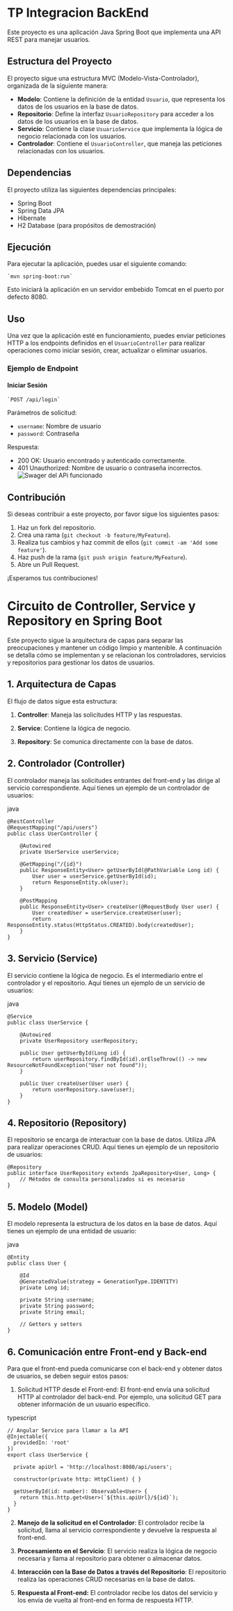 # TP Integracion BackEnd

Este proyecto es una aplicación Java Spring Boot que implementa una API REST para manejar usuarios.

## Estructura del Proyecto

El proyecto sigue una estructura MVC (Modelo-Vista-Controlador), organizada de la siguiente manera:

-   **Modelo**: Contiene la definición de la entidad `Usuario`, que representa los datos de los usuarios en la base de datos.
-   **Repositorio**: Define la interfaz `UsuarioRepository` para acceder a los datos de los usuarios en la base de datos.
-   **Servicio**: Contiene la clase `UsuarioService` que implementa la lógica de negocio relacionada con los usuarios.
-   **Controlador**: Contiene el `UsuarioController`, que maneja las peticiones relacionadas con los usuarios.

## Dependencias

El proyecto utiliza las siguientes dependencias principales:

-   Spring Boot
-   Spring Data JPA
-   Hibernate
-   H2 Database (para propósitos de demostración)

## Ejecución

Para ejecutar la aplicación, puedes usar el siguiente comando:

    `mvn spring-boot:run` 

Esto iniciará la aplicación en un servidor embebido Tomcat en el puerto por defecto 8080.

## Uso

Una vez que la aplicación esté en funcionamiento, puedes enviar peticiones HTTP a los endpoints definidos en el `UsuarioController` para realizar operaciones como iniciar sesión, crear, actualizar o eliminar usuarios.

### Ejemplo de Endpoint

#### Iniciar Sesión

    `POST /api/login` 

Parámetros de solicitud:

-   `username`: Nombre de usuario
-   `password`: Contraseña

Respuesta:

-   200 OK: Usuario encontrado y autenticado correctamente.
-   401 Unauthorized: Nombre de usuario o contraseña incorrectos.
![Swager del APi funcionado](https://imgur.com/a/YvN37UJ)
## Contribución

Si deseas contribuir a este proyecto, por favor sigue los siguientes pasos:

1.  Haz un fork del repositorio.
2.  Crea una rama (`git checkout -b feature/MyFeature`).
3.  Realiza tus cambios y haz commit de ellos (`git commit -am 'Add some feature'`).
4.  Haz push de la rama (`git push origin feature/MyFeature`).
5.  Abre un Pull Request.

¡Esperamos tus contribuciones!


# Circuito de Controller, Service y Repository en Spring Boot
Este proyecto sigue la arquitectura de capas para separar las preocupaciones y mantener un código limpio y mantenible. A continuación se detalla cómo se implementan y se relacionan los controladores, servicios y repositorios para gestionar los datos de usuarios.

## 1. Arquitectura de Capas
El flujo de datos sigue esta estructura:

1. **Controller**: Maneja las solicitudes HTTP y las respuestas.

1. **Service**: Contiene la lógica de negocio.

1. **Repository**: Se comunica directamente con la base de datos.

## 2. Controlador (Controller)
El controlador maneja las solicitudes entrantes del front-end y las dirige al servicio correspondiente. Aquí tienes un ejemplo de un controlador de usuarios:

java

```
@RestController
@RequestMapping("/api/users")
public class UserController {

    @Autowired
    private UserService userService;

    @GetMapping("/{id}")
    public ResponseEntity<User> getUserById(@PathVariable Long id) {
        User user = userService.getUserById(id);
        return ResponseEntity.ok(user);
    }

    @PostMapping
    public ResponseEntity<User> createUser(@RequestBody User user) {
        User createdUser = userService.createUser(user);
        return ResponseEntity.status(HttpStatus.CREATED).body(createdUser);
    }
}
```
## 3. Servicio (Service)
El servicio contiene la lógica de negocio. Es el intermediario entre el controlador y el repositorio. Aquí tienes un ejemplo de un servicio de usuarios:

java

```
@Service
public class UserService {

    @Autowired
    private UserRepository userRepository;

    public User getUserById(Long id) {
        return userRepository.findById(id).orElseThrow(() -> new ResourceNotFoundException("User not found"));
    }

    public User createUser(User user) {
        return userRepository.save(user);
    }
}
```
## 4. Repositorio (Repository)
El repositorio se encarga de interactuar con la base de datos. Utiliza JPA para realizar operaciones CRUD. Aquí tienes un ejemplo de un repositorio de usuarios:

```
@Repository
public interface UserRepository extends JpaRepository<User, Long> {
    // Métodos de consulta personalizados si es necesario
}
```
## 5. Modelo (Model)
El modelo representa la estructura de los datos en la base de datos. Aquí tienes un ejemplo de una entidad de usuario:

java
```
@Entity
public class User {

    @Id
    @GeneratedValue(strategy = GenerationType.IDENTITY)
    private Long id;

    private String username;
    private String password;
    private String email;

    // Getters y setters
}
```
## 6. Comunicación entre Front-end y Back-end
Para que el front-end pueda comunicarse con el back-end y obtener datos de usuarios, se deben seguir estos pasos:

1. Solicitud HTTP desde el Front-end: El front-end envía una solicitud HTTP al controlador del back-end. Por ejemplo, una solicitud GET para obtener información de un usuario específico.

typescript
```
// Angular Service para llamar a la API
@Injectable({
  providedIn: 'root'
})
export class UserService {

  private apiUrl = 'http://localhost:8080/api/users';

  constructor(private http: HttpClient) { }

  getUserById(id: number): Observable<User> {
    return this.http.get<User>(`${this.apiUrl}/${id}`);
  }
}
```
2. **Manejo de la solicitud en el Controlador**: El controlador recibe la solicitud, llama al servicio correspondiente y devuelve la respuesta al front-end.

1. **Procesamiento en el Servicio**: El servicio realiza la lógica de negocio necesaria y llama al repositorio para obtener o almacenar datos.

1. **Interacción con la Base de Datos a través del Repositorio**: El repositorio realiza las operaciones CRUD necesarias en la base de datos.

1. **Respuesta al Front-end:** El controlador recibe los datos del servicio y los envía de vuelta al front-end en forma de respuesta HTTP.


